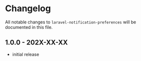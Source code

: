 # Changelog

All notable changes to `laravel-notification-preferences` will be documented in this file.

## 1.0.0 - 202X-XX-XX

- initial release
